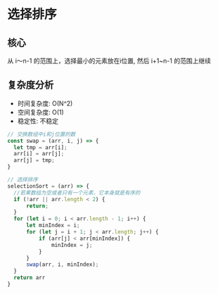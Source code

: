# 选择排序
## 核心
从 i～n-1 的范围上，选择最小的元素放在i位置, 然后 i+1~n-1 的范围上继续

## 复杂度分析
- 时间复杂度: O(N^2)
- 空间复杂度: O(1)
- 稳定性: 不稳定

```javascript
// 交换数组中i和j位置的数
const swap = (arr, i, j) => {
  let tmp = arr[i];
  arr[i] = arr[j];
  arr[j] = tmp;
}
```

```javascript
// 选择排序
selectionSort = (arr) => {
  //若果数组为空或者只有一个元素，它本身就是有序的
  if (!arr || arr.length < 2) {
      return;
  }
  for (let i = 0; i < arr.length - 1; i++) {
      let minIndex = i;
      for (let j = i + 1; j < arr.length; j++) {
          if (arr[j] < arr[minIndex]) {
              minIndex = j;
          }
      }
      swap(arr, i, minIndex);
  }
  return arr
}
```